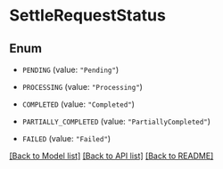 # SettleRequestStatus

## Enum


* `PENDING` (value: `"Pending"`)

* `PROCESSING` (value: `"Processing"`)

* `COMPLETED` (value: `"Completed"`)

* `PARTIALLY_COMPLETED` (value: `"PartiallyCompleted"`)

* `FAILED` (value: `"Failed"`)


[[Back to Model list]](../README.md#documentation-for-models) [[Back to API list]](../README.md#documentation-for-api-endpoints) [[Back to README]](../README.md)


